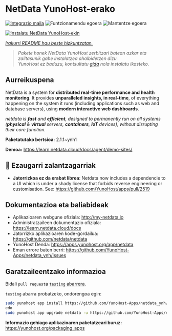 <!--
Ohart ongi: README hau automatikoki sortu da <https://github.com/YunoHost/apps/tree/master/tools/readme_generator>ri esker
EZ editatu eskuz.
-->

# NetData YunoHost-erako

[![Integrazio maila](https://apps.yunohost.org/badge/integration/netdata)](https://ci-apps.yunohost.org/ci/apps/netdata/)
![Funtzionamendu egoera](https://apps.yunohost.org/badge/state/netdata)
![Mantentze egoera](https://apps.yunohost.org/badge/maintained/netdata)

[![Instalatu NetData YunoHost-ekin](https://install-app.yunohost.org/install-with-yunohost.svg)](https://install-app.yunohost.org/?app=netdata)

*[Irakurri README hau beste hizkuntzatan.](./ALL_README.md)*

> *Pakete honek NetData YunoHost zerbitzari batean azkar eta zailtasunik gabe instalatzea ahalbidetzen dizu.*  
> *YunoHost ez baduzu, kontsultatu [gida](https://yunohost.org/install) nola instalatu ikasteko.*

## Aurreikuspena

NetData is a system for **distributed real-time performance and health monitoring**.
It provides **unparalleled insights, in real-time**, of everything happening on the
system it runs (including applications such as web and database servers), using
**modern interactive web dashboards**.

_netdata is **fast** and **efficient**, designed to permanently run on all systems
(**physical** & **virtual** servers, **containers**, **IoT** devices), without
disrupting their core function._


**Paketatutako bertsioa:** 2.1.1~ynh1

**Demoa:** <https://learn.netdata.cloud/docs/agent/demo-sites/>
## :red_circle: Ezaugarri zalantzagarriak

- **Jatorrizkoa ez da erabat librea**: Netdata now includes a dependencie to a UI which is under a shady license that forbids reverse engineering or customisation. See: https://github.com/YunoHost/apps/pull/2519

## Dokumentazioa eta baliabideak

- Aplikazioaren webgune ofiziala: <http://my-netdata.io>
- Administratzaileen dokumentazio ofiziala: <https://learn.netdata.cloud/docs>
- Jatorrizko aplikazioaren kode-gordailua: <https://github.com/netdata/netdata>
- YunoHost Denda: <https://apps.yunohost.org/app/netdata>
- Eman errore baten berri: <https://github.com/YunoHost-Apps/netdata_ynh/issues>

## Garatzaileentzako informazioa

Bidali `pull request`a [`testing` abarrera](https://github.com/YunoHost-Apps/netdata_ynh/tree/testing).

`testing` abarra probatzeko, ondorengoa egin:

```bash
sudo yunohost app install https://github.com/YunoHost-Apps/netdata_ynh/tree/testing --debug
edo
sudo yunohost app upgrade netdata -u https://github.com/YunoHost-Apps/netdata_ynh/tree/testing --debug
```

**Informazio gehiago aplikazioaren paketatzeari buruz:** <https://yunohost.org/packaging_apps>
